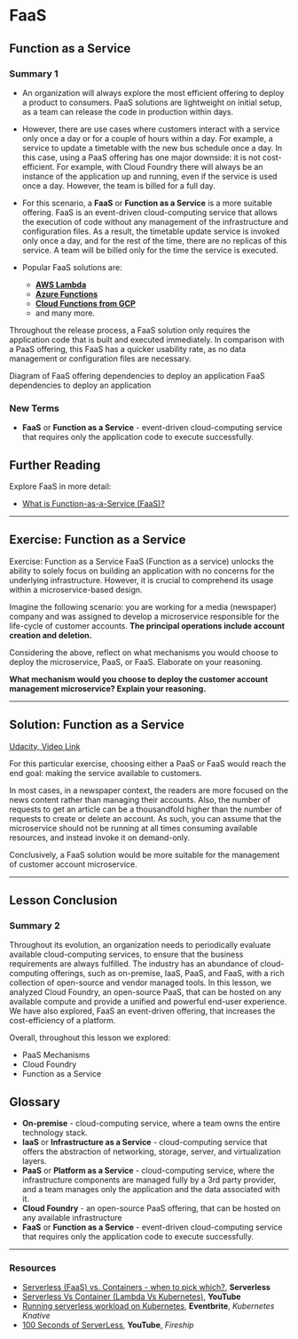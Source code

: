 # FaaS

## Function as a Service

### **Summary 1**

- An organization will always explore the most efficient offering to deploy a product to consumers. PaaS solutions are lightweight on initial setup, as a team can release the code in production within days.

- However, there are use cases where customers interact with a service only once a day or for a couple of hours within a day. For example, a service to update a timetable with the new bus schedule once a day. In this case, using a PaaS offering has one major downside: it is not cost-efficient. For example, with Cloud Foundry there will always be an instance of the application up and running, even if the service is used once a day. However, the team is billed for a full day.

- For this scenario, a **FaaS** or **Function as a Service** is a more suitable offering. FaaS is an event-driven cloud-computing service that allows the execution of code without any management of the infrastructure and configuration files. As a result, the timetable update service is invoked only once a day, and for the rest of the time, there are no replicas of this service. A team will be billed only for the time the service is executed.

- Popular FaaS solutions are:
  - [**AWS Lambda**]()
  - [**Azure Functions**]()
  - [**Cloud Functions from GCP**]()
  - and many more.

Throughout the release process, a FaaS solution only requires the application code that is built and executed immediately. In comparison with a PaaS offering, this FaaS has a quicker usability rate, as no data management or configuration files are necessary.

Diagram of FaaS offering dependencies to deploy an application
FaaS dependencies to deploy an application

### New Terms

- **FaaS** or **Function as a Service** - event-driven cloud-computing service that requires only the application code to execute successfully.

## Further Reading

Explore FaaS in more detail:

- [What is Function-as-a-Service (FaaS)?](https://www.redhat.com/en/topics/cloud-native-apps/what-is-faas?source=searchresultlisting)

---

## Exercise: Function as a Service

Exercise: Function as a Service
FaaS (Function as a service) unlocks the ability to solely focus on building an application with no concerns for the underlying infrastructure. However, it is crucial to comprehend its usage within a microservice-based design.

Imagine the following scenario: you are working for a media (newspaper) company and was assigned to develop a microservice responsible for the life-cycle of customer accounts. **The principal operations include account creation and deletion.**

Considering the above, reflect on what mechanisms you would choose to deploy the microservice, PaaS, or FaaS. Elaborate on your reasoning.

**What mechanism would you choose to deploy the customer account management microservice? Explain your reasoning.**

---

## Solution: Function as a Service

[Udacity, Video Link](https://www.youtube.com/watch?v=OCrjcLkDSX8)

For this particular exercise, choosing either a PaaS or FaaS would reach the end goal: making the service available to customers.

In most cases, in a newspaper context, the readers are more focused on the news content rather than managing their accounts. Also, the number of requests to get an article can be a thousandfold higher than the number of requests to create or delete an account. As such, you can assume that the microservice should not be running at all times consuming available resources, and instead invoke it on demand-only.

Conclusively, a FaaS solution would be more suitable for the management of customer account microservice.

---

## Lesson Conclusion

### Summary 2

Throughout its evolution, an organization needs to periodically evaluate available cloud-computing services, to ensure that the business requirements are always fulfilled. The industry has an abundance of cloud-computing offerings, such as on-premise, IaaS, PaaS, and FaaS, with a rich collection of open-source and vendor managed tools. In this lesson, we analyzed Cloud Foundry, an open-source PaaS, that can be hosted on any available compute and provide a unified and powerful end-user experience. We have also explored, FaaS an event-driven offering, that increases the cost-efficiency of a platform.

Overall, throughout this lesson we explored:

- PaaS Mechanisms
- Cloud Foundry
- Function as a Service

## Glossary

- **On-premise** - cloud-computing service, where a team owns the entire technology stack.
- **IaaS** or **Infrastructure as a Service** - cloud-computing service that offers the abstraction of networking, storage, server, and virtualization layers.
- **PaaS** or **Platform as a Service** - cloud-computing service, where the infrastructure components are managed fully by a 3rd party provider, and a team manages only the application and the data associated with it.
- **Cloud Foundry** - an open-source PaaS offering, that can be hosted on any available infrastructure
- **FaaS** or **Function as a Service** - event-driven cloud-computing service that requires only the application code to execute successfully.

---

### Resources

- [Serverless (FaaS) vs. Containers - when to pick which?](https://www.serverless.com/blog/serverless-faas-vs-containers), **Serverless**
- [Serverless Vs Container (Lambda Vs Kubernetes)](https://www.youtube.com/watch?v=EpW28dvm_qo"), **YouTube**
- [Running serverless workload on Kubernetes](https://www.eventbrite.com/e/running-serverless-workload-on-kubernetes-with-knative-tickets-162340475733), **Eventbrite**, _Kubernetes Knative_
- [100 Seconds of ServerLess](https://youtu.be/W_VV2Fx32_Y), **YouTube**, _Fireship_
